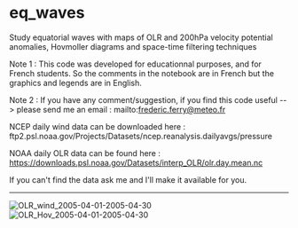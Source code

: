 # eq_waves
Study equatorial waves with maps of OLR and 200hPa velocity potential anomalies, Hovmoller diagrams and space-time filtering techniques

Note 1 : This code was developed for educationnal purposes, and for French students. So the comments in the notebook are in French but the graphics and legends are in English.

Note 2 : If you have any comment/suggestion, if you find this code useful --> please send me an email : mailto:frederic.ferry@meteo.fr

NCEP daily wind data can be downloaded here :
ftp2.psl.noaa.gov/Projects/Datasets/ncep.reanalysis.dailyavgs/pressure

NOAA daily OLR data can be found here : https://downloads.psl.noaa.gov/Datasets/interp_OLR/olr.day.mean.nc

If you can't find the data ask me and I'll make it available for you.

--------------------------------------------------------------------------------------------------------------------------------------------------

![OLR_wind_2005-04-01-2005-04-30](https://user-images.githubusercontent.com/76565450/162591797-8a9c35eb-08ff-4a48-9e13-35c061a95893.gif)
![OLR_Hov_2005-04-01-2005-04-30](https://user-images.githubusercontent.com/76565450/162591855-b70904ca-afb1-44a1-958a-56594bf43cc7.png)

